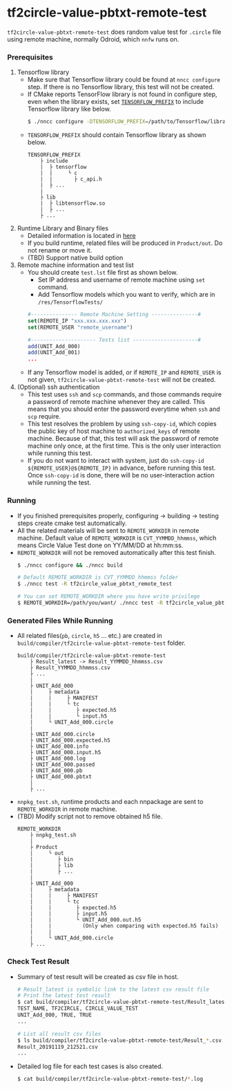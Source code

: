 # tf2circle-value-pbtxt-remote-test

`tf2circle-value-pbtxt-remote-test` does random value test for `.circle` file using remote machine, normally Odroid, which `nnfw` runs on.

### Prerequisites

1. Tensorflow library
    - Make sure that Tensorflow library could be found at `nncc configure` step. If there is no Tensorflow library, this test will not be created.
    - If CMake reports TensorFlow library is not found in configure step, even when the library exists, set [`TENSORFLOW_PREFIX`](../../infra/cmake/packages/TensorFlowConfig.cmake#1) to include Tensorflow library like below.
        ```sh
        $ ./nncc configure -DTENSORFLOW_PREFIX=/path/to/Tensorflow/library
        ```
    - `TENSORFLOW_PREFIX` should contain Tensorflow library as shown below.
        ```
        TENSORFLOW_PREFIX
            ├ include
            |  ├ tensorflow
            |  |     └ c
            |  |       ├ c_api.h
            |  ├ ...
            |
            ├ lib
            |  ├ libtensorflow.so
            |  ├ ...
            ├ ...
        ```
1. Runtime Library and Binary files
    - Detailed information is located in [here](../../docs/nnfw/howto/CrossBuildForArm.md)
    - If you build runtime, related files will be produced in `Product/out`. Do not rename or move it.
    - (TBD) Support native build option
1. Remote machine information and test list
    - You should create `test.lst` file first as shown below.
        - Set IP address and username of remote machine using `set` command.
        - Add Tensorflow models which you want to verify, which are in `/res/TensorflowTests/`
        ```cmake
        #--------------- Remote Machine Setting ---------------#
        set(REMOTE_IP "xxx.xxx.xxx.xxx")
        set(REMOTE_USER "remote_username")
        
        #--------------------- Tests list ---------------------#
        add(UNIT_Add_000)
        add(UNIT_Add_001)
        ...
        ```
    - If any Tensorflow model is added, or if `REMOTE_IP` and `REMOTE_USER` is not given, `tf2circle-value-pbtxt-remote-test` will not be created. 
1. (Optional) ssh authentication
    - This test uses `ssh` and `scp` commands, and those commands require a password of remote machine whenever they are called. This means that you should enter the password everytime when `ssh` and `scp` require.
    - This test resolves the problem by using `ssh-copy-id`, which copies the public key of host machine to `authorized_keys` of remote machine. Because of that, this test will ask the password of remote machine only once, at the first time. This is the only user interaction while running this test.
    - If you do not want to interact with system, just do `ssh-copy-id ${REMOTE_USER}@${REMOTE_IP}` in advance, before running this test. Once `ssh-copy-id` is done, there will be no user-interaction action while running the test.

### Running

- If you finished prerequisites properly, configuring -> building -> testing steps create cmake test automatically.
- All the related materials will be sent to `REMOTE_WORKDIR` in remote machine. Default value of `REMOTE_WORKDIR` is `CVT_YYMMDD_hhmmss`, which means Circle Value Test done on YY/MM/DD at hh:mm:ss.
- `REMOTE_WORKDIR` will not be removed automatically after this test finish.
    ```sh
    $ ./nncc configure && ./nncc build

    # Default REMOTE_WORKDIR is CVT_YYMMDD_hhmmss folder
    $ ./nncc test -R tf2circle_value_pbtxt_remote_test

    # You can set REMOTE_WORKDIR where you have write privilege
    $ REMOTE_WORKDIR=/path/you/want/ ./nncc test -R tf2circle_value_pbtxt_remote_test
    ```

### Generated Files While Running

- All related files(`pb`, `circle`, `h5` ... etc.) are created in `build/compiler/tf2circle-value-pbtxt-remote-test` folder.
    ```
    build/compiler/tf2circle-value-pbtxt-remote-test
        ├ Result_latest -> Result_YYMMDD_hhmmss.csv
        ├ Result_YYMMDD_hhmmss.csv
        ├ ...
        | 
        ├ UNIT_Add_000
        |     ├ metadata
        |     |     ├ MANIFEST
        |     |     └ tc
        |     |        ├ expected.h5
        |     |        └ input.h5
        |     └ UNIT_Add_000.circle
        |
        ├ UNIT_Add_000.circle
        ├ UNIT_Add_000.expected.h5
        ├ UNIT_Add_000.info
        ├ UNIT_Add_000.input.h5
        ├ UNIT_Add_000.log
        ├ UNIT_Add_000.passed
        ├ UNIT_Add_000.pb
        ├ UNIT_Add_000.pbtxt
        |
        ├ ...
    ```
- `nnpkg_test.sh`, runtime products and each nnpackage are sent to `REMOTE_WORKDIR` in remote machine.
- (TBD) Modify script not to remove obtained h5 file.
    ```
    REMOTE_WORKDIR
        ├ nnpkg_test.sh
        |
        ├ Product
        |     └ out
        |        ├ bin
        |        ├ lib
        |        ├ ...
        |
        ├ UNIT_Add_000
        |     ├ metadata
        |     |     ├ MANIFEST
        |     |     └ tc
        |     |        ├ expected.h5
        |     |        ├ input.h5
        |     |        └ UNIT_Add_000.out.h5
        |     |          (Only when comparing with expected.h5 fails)
        |     |
        |     └ UNIT_Add_000.circle
        ├ ...
    ```

### Check Test Result

- Summary of test result will be created as csv file in host.
    ```sh
    # Result_latest is symbolic link to the latest csv result file
    # Print the latest test result
    $ cat build/compiler/tf2circle-value-pbtxt-remote-test/Result_latest
    TEST_NAME, TF2CIRCLE, CIRCLE_VALUE_TEST
    UNIT_Add_000, TRUE, TRUE
    ...

    # List all result csv files
    $ ls build/compiler/tf2circle-value-pbtxt-remote-test/Result_*.csv
    Result_20191119_212521.csv
    ...
    ```
- Detailed log file for each test cases is also created.
    ```sh
    $ cat build/compiler/tf2circle-value-pbtxt-remote-test/*.log
    ```
